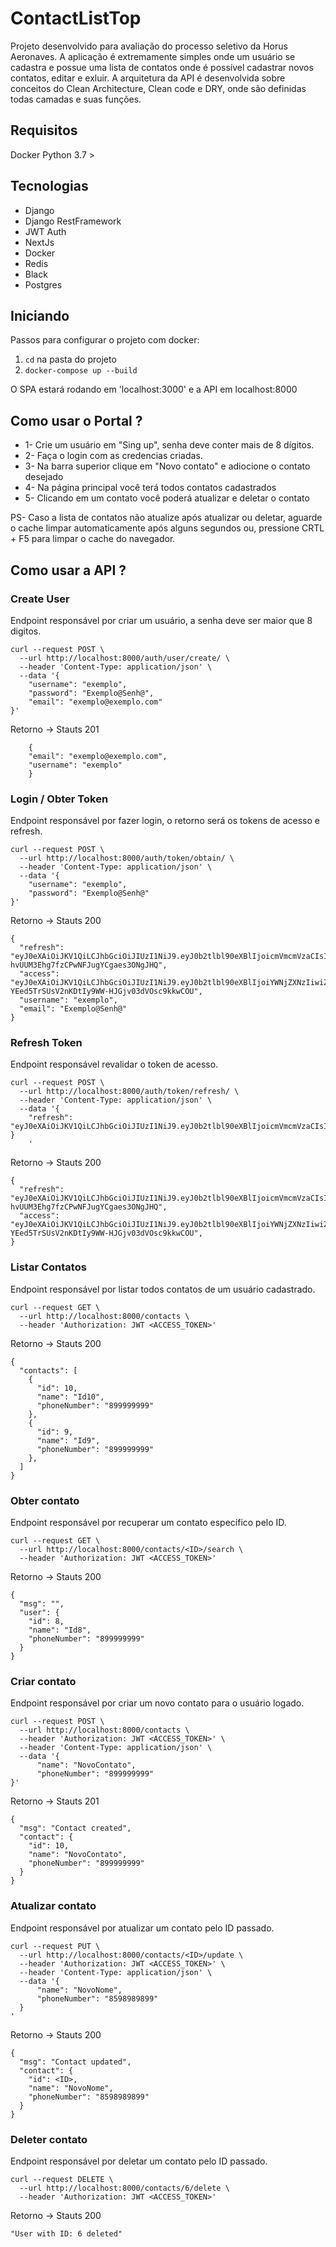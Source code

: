 # ContactListTop

Projeto desenvolvido para avaliação do processo seletivo da Horus Aeronaves. A aplicação é extremamente simples onde um usuário se cadastra e possue uma lista de contatos
onde é possível cadastrar novos contatos, editar e exluir. A arquitetura da API é desenvolvida sobre conceitos do Clean Architecture, Clean code e DRY, onde são definidas todas 
camadas e suas funções.

## Requisitos
Docker
Python 3.7 >

## Tecnologias
- Django
- Django RestFramework
- JWT Auth
- NextJs
- Docker
- Redis
- Black
- Postgres

## Iniciando
Passos para configurar o projeto com docker:

1. `cd` na pasta do projeto
2. `docker-compose up --build`

O SPA estará rodando em 'localhost:3000' e a API em localhost:8000

## Como usar o Portal ?

- 1- Crie um usuário em "Sing up", senha deve conter mais de 8 dígitos.
- 2- Faça o login com as credencias criadas.
- 3- Na barra superior clique em "Novo contato" e adiocione o contato desejado
- 4- Na página principal você terá todos contatos cadastrados
- 5- Clicando em um contato você poderá atualizar e deletar o contato

PS- Caso a lista de contatos não atualize após atualizar ou deletar, aguarde o cache limpar automaticamente após alguns segundos ou, 
pressione CRTL + F5 para limpar o cache do navegador.


## Como usar a API ?

### Create User 
Endpoint responsável por criar um usuário, a senha deve ser maior que 8 digitos.

```
curl --request POST \
  --url http://localhost:8000/auth/user/create/ \
  --header 'Content-Type: application/json' \
  --data '{
	"username": "exemplo",
	"password": "Exemplo@Senh@",
	"email": "exemplo@exemplo.com"
}'

```

Retorno -> Stauts 201

```
    {
    "email": "exemplo@exemplo.com",
    "username": "exemplo" 
    }

```

### Login / Obter Token 
Endpoint responsável por fazer login, o retorno será os tokens de acesso e refresh.

```
curl --request POST \
  --url http://localhost:8000/auth/token/obtain/ \
  --header 'Content-Type: application/json' \
  --data '{
	"username": "exemplo",
	"password": "Exemplo@Senh@"
}'

```

Retorno -> Stauts 200

```
{
  "refresh": "eyJ0eXAiOiJKV1QiLCJhbGciOiJIUzI1NiJ9.eyJ0b2tlbl90eXBlIjoicmVmcmVzaCIsImV4cCI6MTYyNDQ4ODAxNywianRpIjoiODNhZjdlNmNiZGMyNGIxZDg5Y2U5YmIzMDM1MWE1MjIiLCJ1c2VyX2lkIjoxLCJpZCI6MX0.A00Ksh6ss-hvUUM3Ehg7fzCPwNFJugYCgaes3ONgJHQ",
  "access": "eyJ0eXAiOiJKV1QiLCJhbGciOiJIUzI1NiJ9.eyJ0b2tlbl90eXBlIjoiYWNjZXNzIiwiZXhwIjoxNjIxODk5NjE3LCJqdGkiOiJkZDhkMTU0ZmEwYmI0OWNhYWUxOGFkY2M0ODcyMTRjMSIsInVzZXJfaWQiOjEsImlkIjoxfQ.4-YEed5TrSUsV2nKDtIy9WW-HJGjv03dVOsc9kkwCOU",
  "username": "exemplo",
  "email": "Exemplo@Senh@"
}

```


### Refresh Token 
Endpoint responsável revalidar o token de acesso.

```
curl --request POST \
  --url http://localhost:8000/auth/token/refresh/ \
  --header 'Content-Type: application/json' \
  --data '{
	"refresh": "eyJ0eXAiOiJKV1QiLCJhbGciOiJIUzI1NiJ9.eyJ0b2tlbl90eXBlIjoicmVmcmVzaCIsImV4cCI6MTYwMDkxMzAzMywianRpIjoiMGI3ZmFiZDk0MzAxNDBmMGEyMmQ4ZTk0ZjcyNjJhZTMiLCJ1c2VyX2lkIjoxLCJpZCI6MX0.arVXagDeyYD_9IUquHVRzAN3V0dggJlTM72BAeLef0I"
}
	'
```

Retorno -> Stauts 200

```
{
  "refresh": "eyJ0eXAiOiJKV1QiLCJhbGciOiJIUzI1NiJ9.eyJ0b2tlbl90eXBlIjoicmVmcmVzaCIsImV4cCI6MTYyNDQ4ODAxNywianRpIjoiODNhZjdlNmNiZGMyNGIxZDg5Y2U5YmIzMDM1MWE1MjIiLCJ1c2VyX2lkIjoxLCJpZCI6MX0.A00Ksh6ss-hvUUM3Ehg7fzCPwNFJugYCgaes3ONgJHQ",
  "access": "eyJ0eXAiOiJKV1QiLCJhbGciOiJIUzI1NiJ9.eyJ0b2tlbl90eXBlIjoiYWNjZXNzIiwiZXhwIjoxNjIxODk5NjE3LCJqdGkiOiJkZDhkMTU0ZmEwYmI0OWNhYWUxOGFkY2M0ODcyMTRjMSIsInVzZXJfaWQiOjEsImlkIjoxfQ.4-YEed5TrSUsV2nKDtIy9WW-HJGjv03dVOsc9kkwCOU",
}

```

### Listar Contatos 
Endpoint responsável por listar todos contatos de um usuário cadastrado.

```
curl --request GET \
  --url http://localhost:8000/contacts \
  --header 'Authorization: JWT <ACCESS_TOKEN>'

```

Retorno -> Stauts 200

```
{
  "contacts": [
    {
      "id": 10,
      "name": "Id10",
      "phoneNumber": "899999999"
    },
    {
      "id": 9,
      "name": "Id9",
      "phoneNumber": "899999999"
    },
  ]
}

```

### Obter contato
Endpoint responsável por recuperar um contato específico pelo ID.

```
curl --request GET \
  --url http://localhost:8000/contacts/<ID>/search \
  --header 'Authorization: JWT <ACCESS_TOKEN>'

```

Retorno -> Stauts 200

```
{
  "msg": "",
  "user": {
    "id": 8,
    "name": "Id8",
    "phoneNumber": "899999999"
  }
}

```

### Criar contato
Endpoint responsável por criar um novo contato para o usuário logado.

```
curl --request POST \
  --url http://localhost:8000/contacts \
  --header 'Authorization: JWT <ACCESS_TOKEN>' \
  --header 'Content-Type: application/json' \
  --data '{
      "name": "NovoContato",
      "phoneNumber": "899999999"
}'

```

Retorno -> Stauts 201

```
{
  "msg": "Contact created",
  "contact": {
    "id": 10,
    "name": "NovoContato",
    "phoneNumber": "899999999"
  }
}
```


### Atualizar contato
Endpoint responsável por atualizar um contato pelo ID passado.

```
curl --request PUT \
  --url http://localhost:8000/contacts/<ID>/update \
  --header 'Authorization: JWT <ACCESS_TOKEN>' \
  --header 'Content-Type: application/json' \
  --data '{
      "name": "NovoNome",
      "phoneNumber": "8598989899"
  }
'

```

Retorno -> Stauts 200

```
{
  "msg": "Contact updated",
  "contact": {
    "id": <ID>,
    "name": "NovoNome",
    "phoneNumber": "8598989899"
  }
}

```

### Deleter contato
Endpoint responsável por deletar um contato pelo ID passado.

```
curl --request DELETE \
  --url http://localhost:8000/contacts/6/delete \
  --header 'Authorization: JWT <ACCESS_TOKEN>'

```

Retorno -> Stauts 200

```
"User with ID: 6 deleted"

```